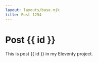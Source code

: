 ```yaml
---
layout: layouts/base.njk
title: Post 1254
---
```


# Post {{ id }}

This is post {{ id }} in my Eleventy project.
